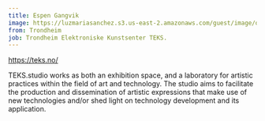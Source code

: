 ```yaml
---
title: Espen Gangvik
image: https://luzmariasanchez.s3.us-east-2.amazonaws.com/guest/image/original/IMG_3902-scaled-e1648047025537-1772x1800-1.jpg
from: Trondheim
job: Trondheim Elektroniske Kunstsenter TEKS.
---
```

https://teks.no/

TEKS.studio works as both an exhibition space, and a laboratory for artistic practices within the field of art and technology. The studio aims to facilitate the production and dissemination of artistic expressions that make use of new technologies and/or shed light on technology development and its application.